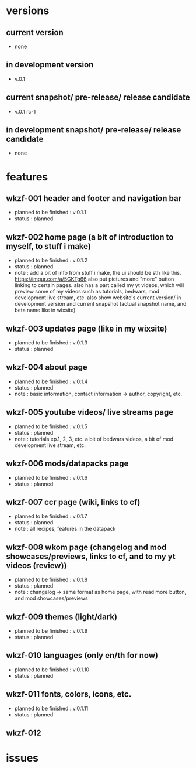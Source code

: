 # versions

## current version
- none
## in development version
- v.0.1
## current snapshot/ pre-release/ release candidate
- v.0.1 rc-1
## in development snapshot/ pre-release/ release candidate
- none

# features

## wkzf-001 header and footer and navigation bar
- planned to be finished : v.0.1.1
- status : planned

## wkzf-002 home page (a bit of introduction to myself, to stuff i make)
- planned to be finished : v.0.1.2
- status : planned
- note : add a bit of info from stuff i make, the ui should be sth like this.
https://imgur.com/a/5GKTg66 also put pictures and "more" button linking to certain pages.
also has a part called my yt videos, which will preview some of my videos such as tutorials, bedwars, mod
development live stream, etc. also show website's current version/ in development version and current 
snapshot (actual snapshot name, and beta name like in wixsite) 

## wkzf-003 updates page (like in my wixsite)
- planned to be finished : v.0.1.3
- status : planned

## wkzf-004 about page 
- planned to be finished : v.0.1.4
- status : planned
- note : basic information, contact information -> author, copyright, etc.

## wkzf-005 youtube videos/ live streams page
- planned to be finished : v.0.1.5
- status : planned
- note : tutorials ep.1, 2, 3, etc. a bit of bedwars videos, a bit of mod development live stream, etc.

## wkzf-006 mods/datapacks page
- planned to be finished : v.0.1.6
- status : planned

## wkzf-007 ccr page (wiki, links to cf)
- planned to be finished : v.0.1.7
- status : planned
- note : all recipes, features in the datapack

## wkzf-008 wkom page (changelog and mod showcases/previews, links to cf, and to my yt videos (review)) 
- planned to be finished : v.0.1.8
- status : planned
- note : changelog -> same format as home page,  with read more button, and mod showcases/previews

## wkzf-009 themes (light/dark)
- planned to be finished : v.0.1.9
- status : planned

## wkzf-010 languages (only en/th for now)
- planned to be finished : v.0.1.10
- status : planned

## wkzf-011 fonts, colors, icons, etc.
- planned to be finished : v.0.1.11
- status : planned

## wkzf-012 

# issues
